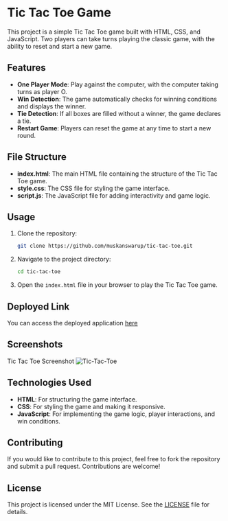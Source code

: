 # Tic Tac Toe Game

This project is a simple Tic Tac Toe game built with HTML, CSS, and JavaScript. Two players can take turns playing the classic game, with the ability to reset and start a new game.

## Features

- **One Player Mode**: Play against the computer, with the computer taking turns as player O.
- **Win Detection**: The game automatically checks for winning conditions and displays the winner.
- **Tie Detection**: If all boxes are filled without a winner, the game declares a tie.
- **Restart Game**: Players can reset the game at any time to start a new round.

## File Structure

- **index.html**: The main HTML file containing the structure of the Tic Tac Toe game.
- **style.css**: The CSS file for styling the game interface.
- **script.js**: The JavaScript file for adding interactivity and game logic.

## Usage

1. Clone the repository:
    ```bash
    git clone https://github.com/muskanswarup/tic-tac-toe.git
    ```

2. Navigate to the project directory:
    ```bash
    cd tic-tac-toe
    ```

3. Open the `index.html` file in your browser to play the Tic Tac Toe game.

## Deployed Link

You can access the deployed application [here](https://tic-tac-toe-gray-pi.vercel.app/)

## Screenshots

Tic Tac Toe Screenshot
![Tic-Tac-Toe](https://github.com/user-attachments/assets/a03a25ab-898b-4749-a4ec-172cff514d3b)


## Technologies Used

- **HTML**: For structuring the game interface.
- **CSS**: For styling the game and making it responsive.
- **JavaScript**: For implementing the game logic, player interactions, and win conditions.

## Contributing

If you would like to contribute to this project, feel free to fork the repository and submit a pull request. Contributions are welcome!

## License

This project is licensed under the MIT License. See the [LICENSE](LICENSE) file for details.
